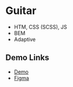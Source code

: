 # Guitar

- HTM, CSS (SCSS), JS
- BEM
- Adaptive

## Demo Links

- [Demo](https://AndriiZakharenko.github.io/Guitar/)
- [Figma](https://www.figma.com/community/file/1087969920549418522)
